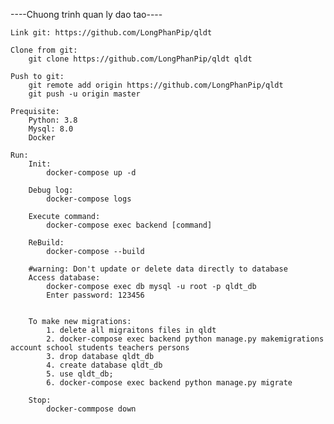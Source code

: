 ----Chuong trinh quan ly dao tao----

    Link git: https://github.com/LongPhanPip/qldt

    Clone from git:
        git clone https://github.com/LongPhanPip/qldt qldt

    Push to git:
        git remote add origin https://github.com/LongPhanPip/qldt
        git push -u origin master

    Prequisite:
        Python: 3.8
        Mysql: 8.0
        Docker

    Run:
        Init:
            docker-compose up -d

        Debug log:
            docker-compose logs

        Execute command:
            docker-compose exec backend [command]

        ReBuild:
            docker-compose --build

        #warning: Don't update or delete data directly to database
        Access database:
            docker-compose exec db mysql -u root -p qldt_db
            Enter password: 123456


        To make new migrations:
            1. delete all migraitons files in qldt
            2. docker-compose exec backend python manage.py makemigrations account school students teachers persons
            3. drop database qldt_db
            4. create database qldt_db
            5. use qldt_db;
            6. docker-compose exec backend python manage.py migrate

        Stop:
            docker-commpose down




